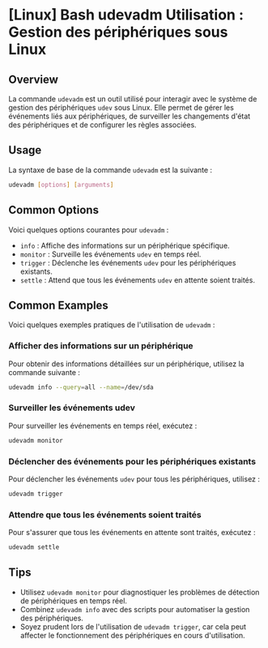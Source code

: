 # [Linux] Bash udevadm Utilisation : Gestion des périphériques sous Linux

## Overview
La commande `udevadm` est un outil utilisé pour interagir avec le système de gestion des périphériques `udev` sous Linux. Elle permet de gérer les événements liés aux périphériques, de surveiller les changements d'état des périphériques et de configurer les règles associées.

## Usage
La syntaxe de base de la commande `udevadm` est la suivante :

```bash
udevadm [options] [arguments]
```

## Common Options
Voici quelques options courantes pour `udevadm` :

- `info` : Affiche des informations sur un périphérique spécifique.
- `monitor` : Surveille les événements `udev` en temps réel.
- `trigger` : Déclenche les événements `udev` pour les périphériques existants.
- `settle` : Attend que tous les événements `udev` en attente soient traités.

## Common Examples
Voici quelques exemples pratiques de l'utilisation de `udevadm` :

### Afficher des informations sur un périphérique
Pour obtenir des informations détaillées sur un périphérique, utilisez la commande suivante :

```bash
udevadm info --query=all --name=/dev/sda
```

### Surveiller les événements udev
Pour surveiller les événements en temps réel, exécutez :

```bash
udevadm monitor
```

### Déclencher des événements pour les périphériques existants
Pour déclencher les événements `udev` pour tous les périphériques, utilisez :

```bash
udevadm trigger
```

### Attendre que tous les événements soient traités
Pour s'assurer que tous les événements en attente sont traités, exécutez :

```bash
udevadm settle
```

## Tips
- Utilisez `udevadm monitor` pour diagnostiquer les problèmes de détection de périphériques en temps réel.
- Combinez `udevadm info` avec des scripts pour automatiser la gestion des périphériques.
- Soyez prudent lors de l'utilisation de `udevadm trigger`, car cela peut affecter le fonctionnement des périphériques en cours d'utilisation.